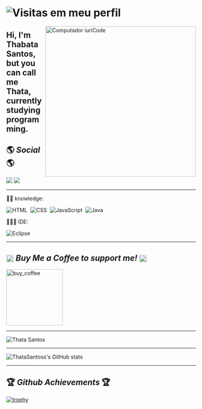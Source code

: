 # ![Visitas em meu perfil](https://komarev.com/ghpvc/?username=elianeoliota&color=ff00ff&label=Welcome+to+my+profile+you+are+visitor+nº:)
<img src="https://raw.githubusercontent.com/MicaelliMedeiros/micaellimedeiros/master/image/computer-illustration.png" min-width="400px" max-width="400px" width="400px" align="right" alt="Computador iuriCode">

<h2 align="left"> 
  Hi, I'm Thabata Santos, but you can call me Thata, currently studying programming.
</p>


## 🌎 **_Social_** 🌎

<a href="https://www.linkedin.com/in/thabatasantos/" target="_blank"><img src="https://img.shields.io/badge/-LinkedIn-%230077B5?style=for-the-badge&logo=linkedin&logoColor=white"></a>
<a href="https://www.instagram.com/thata_santos/" target="_blank"><img src="https://img.shields.io/badge/-Instagram-%23E4405F?style=for-the-badge&logo=instagram&logoColor=white"></a>

---

<p align="left">
  ✍🏾 knowledge:
  
![HTML](https://img.shields.io/badge/-HTML-black?style=flat&logo=HTML5)&nbsp;
![CSS](https://img.shields.io/badge/-CSS-black?style=flat&logo=CSS3&logoColor=1572B6)&nbsp;
![JavaScript](https://img.shields.io/badge/-JavaScript-black?style=flat&logo=javascript)&nbsp;
![Java](https://img.shields.io/badge/-Java-black?style=flat&logo=Java)&nbsp;
</p>

<p align="left">
  👩🏾‍💻 IDE: 
  
![Eclipse](https://img.shields.io/badge/-Eclipse-black?style=flat&logo=eclipse-ide&logoColor=orange)
</p>

---

## <img src="https://c.tenor.com/O7kYXW3ag-oAAAAi/coffee-lover-hot-coffee.gif" align=center width="20px">  **_Buy Me a Coffee to support me!_** <img src="https://c.tenor.com/O7kYXW3ag-oAAAAi/coffee-lover-hot-coffee.gif" align=center width="20px">

<a href="https://www.buymeacoffee.com/thatasantos" target="_blank"><img src="https://cdn.buymeacoffee.com/buttons/v2/default-red.png" alt="buy_coffee" width="150"></a>

---

![Thata Santos](https://github-readme-stats.vercel.app/api/top-langs/?username=thatasantos&layout=compact&theme=tokyonight)

---

![ThataSantoss's GitHub stats](https://github-readme-stats.vercel.app/api?username=ThataSantos&show_icons=true&theme=dark)

---

## 🏆 **_Github Achievements_** 🏆

[![trophy](https://github-profile-trophy.vercel.app/?username=thatasantos&theme=gruvbox&no-frame=true&row=1&&margin-w=20&no-bg=true)](https://github.com/thatasantos)
